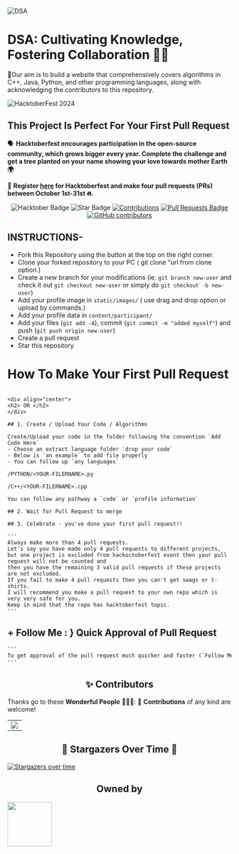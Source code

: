 ![DSA](https://socialify.git.ci/Karanjot786/DSA/image?description=1&forks=1&issues=1&language=1&owner=1&pulls=1&stargazers=1&theme=Light)


# DSA: Cultivating Knowledge, Fostering Collaboration 👩‍💻
📌Our aim is to build a website that comprehensively covers algorithms in C++, Java, Python, and other programming languages, along with acknowledging the contributors to this repository.

![HacktoberFest 2024](https://media.dev.to/cdn-cgi/image/width=1000,height=420,fit=cover,gravity=auto,format=auto/https%3A%2F%2Fdev-to-uploads.s3.amazonaws.com%2Fuploads%2Farticles%2Fmuni0707qyw76apl5ax8.png)

## This Project Is Perfect For Your First Pull Request

🗣 **Hacktoberfest encourages participation in the open-source community, which grows bigger every year. Complete the challenge and get a tree planted on your name showing your love towards mother Earth 🌍**

📢 **Register [here](https://hacktoberfest.com/auth/) for Hacktoberfest and make four pull requests (PRs) between October 1st-31st 🔥.**

<div align="center">

<img src="https://img.shields.io/badge/hacktoberfest-2024-blueviolet" alt="Hacktober Badge"/>
 <img src="https://img.shields.io/static/v1?label=%F0%9F%8C%9F&message=If%20Useful&style=style=flat&color=BC4E99" alt="Star Badge"/>
 <a href="https://github.com/Karanjot786" ><img src="https://img.shields.io/badge/Contributions-welcome-violet.svg?style=flat&logo=git" alt="Contributions" /></a>
<a href="https://github.com/Karanjot786/DSA/pulls"><img src="https://img.shields.io/github/issues-pr/Karanjot786/DSA" alt="Pull Requests Badge"/></a>
<a href="https://github.com/Karanjot786/DSA/graphs/contributors"><img alt="GitHub contributors" src="https://img.shields.io/github/contributors/Karanjot786/DSA?color=2b9348"></a>

</div>

## INSTRUCTIONS-

- Fork this Repository using the button at the top on the right corner.
- Clone your forked repository to your PC ( git clone "url from clone option.)
- Create a new branch for your modifications (ie. `git branch new-user` and check it out  `git checkout new-user` or simply do `git checkout -b new-user`)
- Add your profile image in `static/images/` ( use drag and drop option or upload by commands.)
- Add your profile data in `content/participant/`
- Add your files (`git add -A`), commit (`git commit -m "added myself"`) and push (`git push origin new-user`)
- Create a pull request
- Star this repository

# How To Make Your First Pull Request


```

<div align="center">
<h2> OR </h2>
</div>

## 1. Create / Upload Your Code / Algorithms

Create/Upload your code in the folder following the convention `Add Code Here`
- Choose an extract language folder `drop your code`
- Below is `an example` to add file properly
- You can follow up `any languages`

/PYTHON/<YOUR-FILERNAME>.py

/C++/<YOUR-FILERNAME>.cpp

You can follow any pathway a `code` or `profile information`

## 2. Wait for Pull Request to merge

## 3. Celebrate - you've done your first pull request!!

'''
Always make more than 4 pull requests.
Let's say you have made only 4 pull requests to different projects,
but one project is excluded from hackoctoberfest event then your pull request will not be counted and 
then you have the remaining 3 valid pull requests if these projects are not excluded.
If you fail to make 4 pull requests then you can't get swags or t-shirts.
I will recommend you make a pull request to your own repo which is very very safe for you.
Keep in mind that the repo has hacktoberfest topic.
'''
```

## + Follow Me : } Quick Approval of Pull Request

```html
'''
To get approval of the pull request much quicker and faster (`Follow Me`)🚀
'''
```
<h2 align=center> ✨ Contributors </h2>

Thanks go to these **Wonderful People** 👨🏻‍💻: 🚀 **Contributions** of any kind are welcome! 

<table>
	<tr>
		<td>
			<a href="https://github.com/Karanjot786/DSA/graphs/contributors">
  <img src="https://contrib.rocks/image?repo=Karanjot786/DSA" />
</a>
		</td>
	</tr>
</table>
<h2 align=center> 🌟 Stargazers Over Time 🌟 </h2>

[![Stargazers over time](https://starchart.cc/Karanjot786/DSA.svg)](https://starchart.cc/Karanjot786/DSA)

<h2 align=center> Owned by </h2>

<tr><td align="center"><a href="https://github.com/Karanjot786"><kbd><img src="https://avatars3.githubusercontent.com/Karanjot786?size=100" width="100px;" alt=""/>
</tr>
